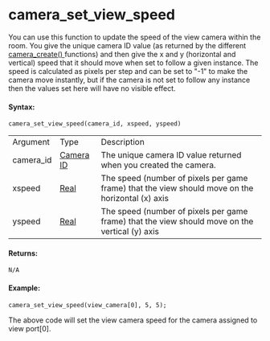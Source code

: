 # camera_set_view_speed

You can use this function to update the speed of the view camera within
the room. You give the unique camera ID value (as returned by the
different [ camera_create() ](camera_create) functions) and then
give the x and y (horizontal and vertical) speed that it should move
when set to follow a given instance. The speed is calculated as pixels
per step and can be set to "-1" to make the camera move instantly, but
if the camera is not set to follow any instance then the values set here
will have no visible effect.

#### Syntax:

``` gml
camera_set_view_speed(camera_id, xspeed, yspeed)
```

|           |                                                                                                                            |                                                                                                  |
|-----------|----------------------------------------------------------------------------------------------------------------------------|--------------------------------------------------------------------------------------------------|
| Argument  | Type                                                                                                                       | Description                                                                                      |
| camera_id |  [Camera ID](../../../../../GameMaker_Language/GML_Reference/Cameras_And_Display/Cameras_And_Viewports/camera_create)  | The unique camera ID value returned when you created the camera.                                 |
| xspeed    |  [Real](../../../../../GameMaker_Language/GML_Overview/Data_Types)                                                     | The speed (number of pixels per game frame) that the view should move on the horizontal (x) axis |
| yspeed    |  [Real](../../../../../GameMaker_Language/GML_Overview/Data_Types)                                                     | The speed (number of pixels per game frame) that the view should move on the vertical (y) axis   |

#### Returns:

``` gml
N/A
```

#### Example:

``` gml
camera_set_view_speed(view_camera[0], 5, 5);
```

The above code will set the view camera speed for the camera assigned to
view port\[0\].
